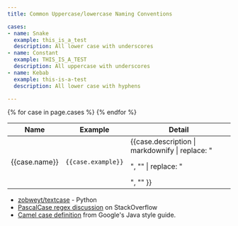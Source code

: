```yaml
---
title: Common Uppercase/lowercase Naming Conventions

cases:
- name: Snake
  example: this_is_a_test
  description: All lower case with underscores
- name: Constant
  example: THIS_IS_A_TEST
  description: All uppercase with underscores
- name: Kebab
  example: this-is-a-test
  description: All lower case with hyphens

---
```


<table class="table table-bordered table-striped">
	<thead>
		<tr>
			<th>Name</th>
			<th>Example</th>
			<th>Detail</th>
		</tr>
	</thead>
	<tbody>
	{% for case in page.cases %}
			<tr>
				<td>{{case.name}}</td>
				<td><code>{{case.example}}</code></td>
				<td>{{case.description | markdownify | replace: "<p>", "" | replace: "</p>", "" }}</td>
			</tr>
	{% endfor %}
	</tbody>
</table>



* [zobweyt/textcase](https://github.com/zobweyt/textcase) - Python
* [PascalCase regex discussion](https://stackoverflow.com/a/31388507) on StackOverflow
* [Camel case definition](https://google.github.io/styleguide/javaguide.html#s5.3-camel-case) from Google's Java style guide.
